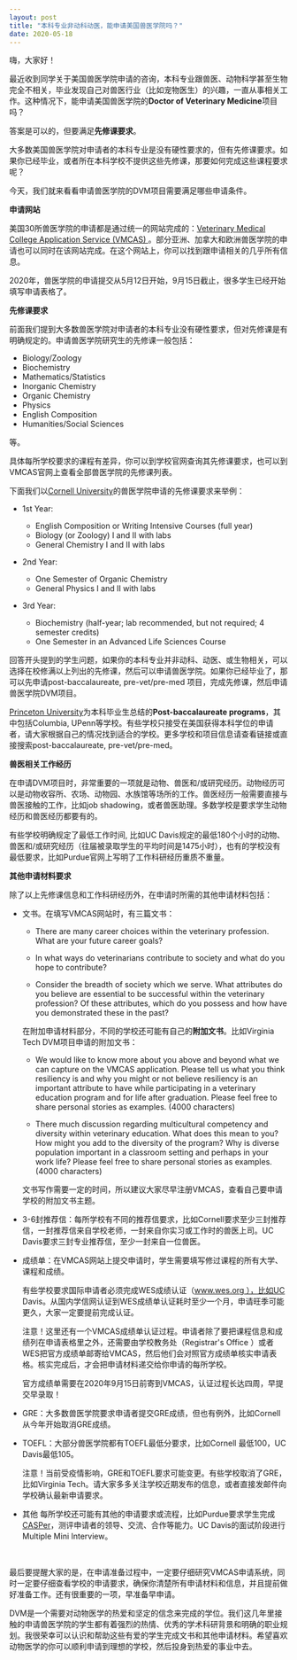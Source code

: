 ```yaml
---
layout: post
title: "本科专业非动科动医，能申请美国兽医学院吗？"
date: 2020-05-18
---
```


嗨，大家好！

最近收到同学关于美国兽医学院申请的咨询，本科专业跟兽医、动物科学甚至生物完全不相关，毕业发现自己对兽医行业（比如宠物医生）的兴趣，一直从事相关工作。这种情况下，能申请美国兽医学院的**Doctor of Veterinary Medicine**项目吗？

答案是可以的，但要满足**先修课要求**。

大多数美国兽医学院对申请者的本科专业是没有硬性要求的，但有先修课要求。如果你已经毕业，或者所在本科学校不提供这些先修课，那要如何完成这些课程要求呢？

今天，我们就来看看申请兽医学院的DVM项目需要满足哪些申请条件。

**申请网站**

美国30所兽医学院的申请都是通过统一的网站完成的：[Veterinary Medical College Application Service (VMCAS) ](http://www.aavmc.org )。部分亚洲、加拿大和欧洲兽医学院的申请也可以同时在该网站完成。在这个网站上，你可以找到跟申请相关的几乎所有信息。

2020年，兽医学院的申请提交从5月12日开始，9月15日截止，很多学生已经开始填写申请表格了。


**先修课要求**

前面我们提到大多数兽医学院对申请者的本科专业没有硬性要求，但对先修课是有明确规定的。申请兽医学院研究生的先修课一般包括：
+ Biology/Zoology
+ Biochemistry
+ Mathematics/Statistics
+ Inorganic Chemistry
+ Organic Chemistry
+ Physics
+ English Composition
+ Humanities/Social Sciences

等。

具体每所学校要求的课程有差异，你可以到学校官网查询其先修课要求，也可以到VMCAS官网上查看全部兽医学院的先修课列表。

下面我们以[Cornell University](https://www.vet.cornell.edu/education/doctor-veterinary-medicine/prospective-students/academic-preparation)的兽医学院申请的先修课要求来举例：
+ 1st Year:  
  + English Composition or Writing Intensive Courses (full year)
  + Biology (or Zoology) I and II with labs
  + General Chemistry I and II with labs

+ 2nd Year:  
  + One Semester of Organic Chemistry
  + General Physics I and II with labs

+ 3rd Year:  
  + Biochemistry (half-year; lab recommended, but not required; 4 semester credits)
  + One Semester in an Advanced Life Sciences Course

回答开头提到的学生问题，如果你的本科专业并非动科、动医、或生物相关，可以选择在校修满以上列出的先修课，然后可以申请兽医学院。如果你已经毕业了，那可以先申请post-baccalaureate, pre-vet/pre-med 项目，完成先修课，然后申请兽医学院DVM项目。

[Princeton University](https://hpa.princeton.edu/prehealth-after-princeton/postbac-programs/career-change)为本科毕业生总结的**Post-baccalaureate programs**，其中包括Columbia, UPenn等学校。有些学校只接受在美国获得本科学位的申请者，请大家根据自己的情况找到适合的学校。更多学校和项目信息请查看链接或直接搜索post-baccalaureate, pre-vet/pre-med。


**兽医相关工作经历**

在申请DVM项目时，非常重要的一项就是动物、兽医和/或研究经历。动物经历可以是动物收容所、农场、动物园、水族馆等场所的工作。兽医经历一般需要直接与兽医接触的工作，比如job shadowing，或者兽医助理。多数学校是要求学生动物经历和兽医经历都要有的。

有些学校明确规定了最低工作时间, 比如UC Davis规定的最低180个小时的动物、兽医和/或研究经历（往届被录取学生的平均时间是1475小时），也有的学校没有最低要求，比如Purdue官网上写明了工作科研经历重质不重量。

**其他申请材料要求**

除了以上先修课信息和工作科研经历外，在申请时所需的其他申请材料包括：  
+ 文书。在填写VMCAS网站时，有三篇文书：  
  + There are many career choices within the veterinary profession. What are your future career goals?

  + In what ways do veterinarians contribute to society and what do you hope to contribute?

  + Consider the breadth of society which we serve. What attributes do you believe are essential to be successful within the veterinary profession? Of these attributes, which do you possess and how have you demonstrated these in the past?

  在附加申请材料部分，不同的学校还可能有自己的**附加文书**。比如Virginia Tech DVM项目申请的附加文书：  
  + We would like to know more about you above and beyond what we can capture on the VMCAS application. Please tell us what you think resiliency is and why you might or not believe resiliency is an important attribute to have while participating in a veterinary education program and for life after graduation. Please feel free to share personal stories as examples. (4000 characters)

  + There much discussion regarding multicultural competency and diversity within veterinary education. What does this mean to you? How might you add to the diversity of the program?  Why is diverse population important in a classroom setting and perhaps in your work life? Please feel free to share personal stories as examples. (4000 characters)

  文书写作需要一定的时间，所以建议大家尽早注册VMCAS，查看自己要申请学校的附加文书主题。

+ 3-6封推荐信：每所学校有不同的推荐信要求，比如Cornell要求至少三封推荐信，一封推荐信来自学校老师，一封来自你实习或工作时的兽医上司。UC Davis要求三封专业推荐信，至少一封来自一位兽医。

+ 成绩单：在VMCAS网站上提交申请时，学生需要填写修过课程的所有大学、课程和成绩。

  有些学校要求国际申请者必须完成WES成绩认证（www.wes.org ），比如UC Davis。从国内学信网认证到WES成绩单认证耗时至少一个月，申请旺季可能更久，大家一定要提前完成认证。

  注意！这里还有一个VMCAS成绩单认证过程。申请者除了要把课程信息和成绩列在申请表格里之外，还需要由学校教务处（Registrar's Office ）或者WES把官方成绩单邮寄给VMCAS，然后他们会对照官方成绩单核实申请表格。核实完成后，才会把申请材料递交给你申请的每所学校。

  官方成绩单需要在2020年9月15日前寄到VMCAS，认证过程长达四周，早提交早录取！

+ GRE：大多数兽医学院要求申请者提交GRE成绩，但也有例外，比如Cornell从今年开始取消GRE成绩。

+ TOEFL：大部分兽医学院都有TOEFL最低分要求，比如Cornell 最低100，UC Davis最低105。

  注意！当前受疫情影响，GRE和TOEFL要求可能变更。有些学校取消了GRE，比如Virginia Tech。请大家多多关注学校近期发布的信息，或者直接发邮件向学校确认最新申请要求。

+ 其他
  每所学校还可能有其他的申请要求或流程，比如Purdue要求学生完成[CASPer](https://takecasper.com/)，测评申请者的领导、交流、合作等能力。UC Davis的面试阶段进行Multiple Mini Interview。

<br>

最后要提醒大家的是，在申请准备过程中，一定要仔细研究VMCAS申请系统，同时一定要仔细查看学校的申请要求，确保你清楚所有申请材料和信息，并且提前做好准备工作。还有很重要的一项，早准备早申请。

DVM是一个需要对动物医学的热爱和坚定的信念来完成的学位。我们这几年里接触的申请兽医学院的学生都有着强烈的热情、优秀的学术科研背景和明确的职业规划。我很荣幸可以认识和帮助这些有爱的学生完成文书和其他申请材料。希望喜欢动物医学的你可以顺利申请到理想的学校，然后投身到热爱的事业中去。
